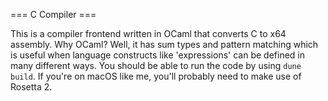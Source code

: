 === C Compiler ===

This is a compiler frontend written in OCaml that converts C to x64 assembly. Why OCaml? Well, it has sum types and pattern matching which is useful when language constructs like 'expressions' can be defined in many different ways. You should be able to run the code by using ```dune build```. If you're on macOS like me, you'll probably need to make use of Rosetta 2.